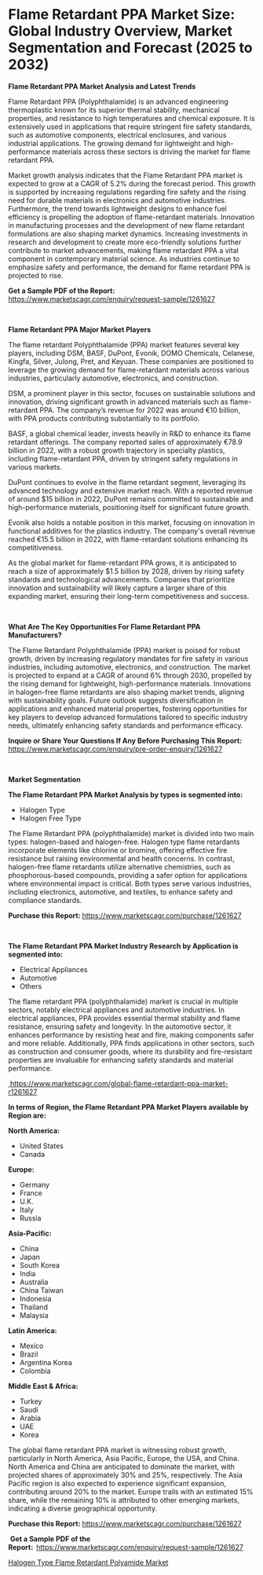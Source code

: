<p><h1>Flame Retardant PPA Market Size: Global Industry Overview, Market Segmentation and Forecast (2025 to 2032)</h1></p><p><strong>Flame Retardant PPA Market Analysis and Latest Trends</strong></p>
<p><p>Flame Retardant PPA (Polyphthalamide) is an advanced engineering thermoplastic known for its superior thermal stability, mechanical properties, and resistance to high temperatures and chemical exposure. It is extensively used in applications that require stringent fire safety standards, such as automotive components, electrical enclosures, and various industrial applications. The growing demand for lightweight and high-performance materials across these sectors is driving the market for flame retardant PPA.</p><p>Market growth analysis indicates that the Flame Retardant PPA market is expected to grow at a CAGR of 5.2% during the forecast period. This growth is supported by increasing regulations regarding fire safety and the rising need for durable materials in electronics and automotive industries. Furthermore, the trend towards lightweight designs to enhance fuel efficiency is propelling the adoption of flame-retardant materials. Innovation in manufacturing processes and the development of new flame retardant formulations are also shaping market dynamics. Increasing investments in research and development to create more eco-friendly solutions further contribute to market advancements, making flame retardant PPA a vital component in contemporary material science. As industries continue to emphasize safety and performance, the demand for flame retardant PPA is projected to rise.</p></p>
<p><strong>Get a Sample PDF of the Report:&nbsp;</strong> <a href="https://www.marketscagr.com/enquiry/request-sample/1261627?utm_campaign=2008&utm_medium=2&utm_source=Github&utm_content=ia&utm_term=02022025&utm_id=flame-retardant-ppa">https://www.marketscagr.com/enquiry/request-sample/1261627</a></p>
<p>&nbsp;</p>
<p><strong>Flame Retardant PPA Major Market Players</strong></p>
<p><p>The flame retardant Polyphthalamide (PPA) market features several key players, including DSM, BASF, DuPont, Evonik, DOMO Chemicals, Celanese, Kingfa, Silver, Julong, Pret, and Keyuan. These companies are positioned to leverage the growing demand for flame-retardant materials across various industries, particularly automotive, electronics, and construction.</p><p>DSM, a prominent player in this sector, focuses on sustainable solutions and innovation, driving significant growth in advanced materials such as flame-retardant PPA. The company’s revenue for 2022 was around €10 billion, with PPA products contributing substantially to its portfolio.</p><p>BASF, a global chemical leader, invests heavily in R&D to enhance its flame retardant offerings. The company reported sales of approximately €78.9 billion in 2022, with a robust growth trajectory in specialty plastics, including flame-retardant PPA, driven by stringent safety regulations in various markets.</p><p>DuPont continues to evolve in the flame retardant segment, leveraging its advanced technology and extensive market reach. With a reported revenue of around $15 billion in 2022, DuPont remains committed to sustainable and high-performance materials, positioning itself for significant future growth.</p><p>Evonik also holds a notable position in this market, focusing on innovation in functional additives for the plastics industry. The company's overall revenue reached €15.5 billion in 2022, with flame-retardant solutions enhancing its competitiveness.</p><p>As the global market for flame-retardant PPA grows, it is anticipated to reach a size of approximately $1.5 billion by 2028, driven by rising safety standards and technological advancements. Companies that prioritize innovation and sustainability will likely capture a larger share of this expanding market, ensuring their long-term competitiveness and success.</p></p>
<p>&nbsp;</p>
<p><strong>What Are The Key Opportunities For Flame Retardant PPA Manufacturers?</strong></p>
<p><p>The Flame Retardant Polyphthalamide (PPA) market is poised for robust growth, driven by increasing regulatory mandates for fire safety in various industries, including automotive, electronics, and construction. The market is projected to expand at a CAGR of around 6% through 2030, propelled by the rising demand for lightweight, high-performance materials. Innovations in halogen-free flame retardants are also shaping market trends, aligning with sustainability goals. Future outlook suggests diversification in applications and enhanced material properties, fostering opportunities for key players to develop advanced formulations tailored to specific industry needs, ultimately enhancing safety standards and performance efficacy.</p></p>
<p><strong>Inquire or Share Your Questions If Any Before Purchasing This Report:</strong> <a href="https://www.marketscagr.com/enquiry/pre-order-enquiry/1261627?utm_campaign=2008&utm_medium=2&utm_source=Github&utm_content=ia&utm_term=02022025&utm_id=flame-retardant-ppa">https://www.marketscagr.com/enquiry/pre-order-enquiry/1261627</a></p>
<p>&nbsp;</p>
<p><strong>Market Segmentation</strong></p>
<p><strong>The Flame Retardant PPA Market Analysis by types is segmented into:</strong></p>
<p><ul><li>Halogen Type</li><li>Halogen Free Type</li></ul></p>
<p><p>The Flame Retardant PPA (polyphthalamide) market is divided into two main types: halogen-based and halogen-free. Halogen type flame retardants incorporate elements like chlorine or bromine, offering effective fire resistance but raising environmental and health concerns. In contrast, halogen-free flame retardants utilize alternative chemistries, such as phosphorous-based compounds, providing a safer option for applications where environmental impact is critical. Both types serve various industries, including electronics, automotive, and textiles, to enhance safety and compliance standards.</p></p>
<p><strong>Purchase this Report:&nbsp;</strong><a href="https://www.marketscagr.com/purchase/1261627?utm_campaign=2008&utm_medium=2&utm_source=Github&utm_content=ia&utm_term=02022025&utm_id=flame-retardant-ppa">https://www.marketscagr.com/purchase/1261627</a></p>
<p>&nbsp;</p>
<p><strong>The Flame Retardant PPA Market Industry Research by Application is segmented into:</strong></p>
<p><ul><li>Electrical Appliances</li><li>Automotive</li><li>Others</li></ul></p>
<p><p>The flame retardant PPA (polyphthalamide) market is crucial in multiple sectors, notably electrical appliances and automotive industries. In electrical appliances, PPA provides essential thermal stability and flame resistance, ensuring safety and longevity. In the automotive sector, it enhances performance by resisting heat and fire, making components safer and more reliable. Additionally, PPA finds applications in other sectors, such as construction and consumer goods, where its durability and fire-resistant properties are invaluable for enhancing safety standards and material performance.</p></p>
<p><a href="https://www.marketscagr.com/global-flame-retardant-ppa-market-r1261627?utm_campaign=2008&utm_medium=2&utm_source=Github&utm_content=ia&utm_term=02022025&utm_id=flame-retardant-ppa">&nbsp;https://www.marketscagr.com/global-flame-retardant-ppa-market-r1261627</a></p>
<p><strong>In terms of Region, the Flame Retardant PPA Market Players available by Region are:</strong></p>
<p>
    <p> <strong> North America: </strong>
        <ul>
            <li>United States</li>
            <li>Canada</li>
        </ul>
        </p> 
    <p> <strong> Europe: </strong>
        <ul>
            <li>Germany</li>
            <li>France</li>
            <li>U.K.</li>
            <li>Italy</li>
            <li>Russia</li>
        </ul>
        </p> 
    <p> <strong> Asia-Pacific: </strong>
        <ul>
            <li>China</li>
            <li>Japan</li>
            <li>South Korea</li>
            <li>India</li>
            <li>Australia</li>
            <li>China Taiwan</li>
            <li>Indonesia</li>
            <li>Thailand</li>
            <li>Malaysia</li>
        </ul>
        </p> 
    <p> <strong> Latin America: </strong>
        <ul>
            <li>Mexico</li>
            <li>Brazil</li>
            <li>Argentina Korea</li>
            <li>Colombia</li>
        </ul>
        </p> 
    <p> <strong> Middle East & Africa: </strong>
        <ul>
            <li>Turkey</li>
            <li>Saudi</li>
            <li>Arabia</li>
            <li>UAE</li>
            <li>Korea</li>
        </ul>
    </p>
    </p>
<p><p>The global flame retardant PPA market is witnessing robust growth, particularly in North America, Asia Pacific, Europe, the USA, and China. North America and China are anticipated to dominate the market, with projected shares of approximately 30% and 25%, respectively. The Asia Pacific region is also expected to experience significant expansion, contributing around 20% to the market. Europe trails with an estimated 15% share, while the remaining 10% is attributed to other emerging markets, indicating a diverse geographical opportunity.</p></p>
<p><strong>Purchase this Report: </strong><a href="https://www.marketscagr.com/purchase/1261627?utm_campaign=2008&utm_medium=2&utm_source=Github&utm_content=ia&utm_term=02022025&utm_id=flame-retardant-ppa">https://www.marketscagr.com/purchase/1261627</a></p>
<p>&nbsp;<strong>Get a Sample PDF of the Report:&nbsp;&nbsp;</strong><a href="https://www.marketscagr.com/enquiry/request-sample/1261627?utm_campaign=2008&utm_medium=2&utm_source=Github&utm_content=ia&utm_term=02022025&utm_id=flame-retardant-ppa">https://www.marketscagr.com/enquiry/request-sample/1261627</a></p>
<p><strong></strong></p>
<p><p><a href="https://github.com/wileonie19657/Market-Research-Report-List-1/blob/main/halogen-type-flame-retardant-polyamide-market.md?utm_campaign=2008&utm_medium=2&utm_source=Github&utm_content=ia&utm_term=02022025&utm_id=flame-retardant-ppa">Halogen Type Flame Retardant Polyamide Market</a></p></p>